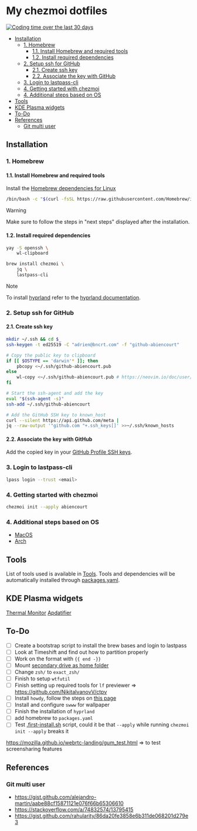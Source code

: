 # My chezmoi dotfiles

[![Coding time over the last 30 days](https://wakapi.dev/api/badge/abiencourt/interval:30_days/label:chezmoi?label=last%2030d)](https://wakapi.dev/)

<!-- toc -->

- [Installation](#installation)
  - [1. Homebrew](#1-homebrew)
    - [1.1. Install Homebrew and required tools](#11-install-homebrew-and-required-tools)
    - [1.2. Install required dependencies](#12-install-required-dependencies)
  - [2. Setup ssh for GitHub](#2-setup-ssh-for-github)
    - [2.1. Create ssh key](#21-create-ssh-key)
    - [2.2. Associate the key with GitHub](#22-associate-the-key-with-github)
  - [3. Login to lastpass-cli](#3-login-to-lastpass-cli)
  - [4. Getting started with chezmoi](#4-getting-started-with-chezmoi)
  - [4. Additional steps based on OS](#4-additional-steps-based-on-os)
- [Tools](#tools)
- [KDE Plasma widgets](#kde-plasma-widgets)
- [To-Do](#to-do)
- [References](#references)
  - [Git multi user](#git-multi-user)

<!-- tocstop -->

## Installation

### 1. Homebrew

#### 1.1. Install Homebrew and required tools

Install the [Homebrew dependencies for Linux](https://docs.brew.sh/Homebrew-on-Linux#requirements)

```bash
/bin/bash -c "$(curl -fsSL https://raw.githubusercontent.com/Homebrew/install/HEAD/install.sh)"
```

> [!WARNING]
> Make sure to follow the steps in "next steps" displayed after the installation.

#### 1.2. Install required dependencies

```bash
yay -S openssh \
    wl-clipboard

brew install chezmoi \
    jq \
    lastpass-cli
```

> [!NOTE]
> To install [hyprland](https://hyprland.org/) refer to the [hyprland documentation](docs/HYPRLAND.md).

### 2. Setup ssh for GitHub

#### 2.1. Create ssh key

```bash
mkdir ~/.ssh && cd $_
ssh-keygen -t ed25519 -C "adrien@bncrt.com" -f "github-abiencourt"

# Copy the public key to clipboard
if [[ $OSTYPE == 'darwin'* ]]; then
    pbcopy <~/.ssh/github-abiencourt.pub
else
    wl-copy <~/.ssh/github-abiencourt.pub # https://neovim.io/doc/user/provider.html#provider-clipboard
fi

# Start the ssh-agent and add the key
eval "$(ssh-agent -s)"
ssh-add ~/.ssh/github-abiencourt

# Add the GitHub SSH key to known_host
curl --silent https://api.github.com/meta |
jq --raw-output '"github.com "+.ssh_keys[]' >>~/.ssh/known_hosts
```

#### 2.2. Associate the key with GitHub

Add the copied key in your [GitHub Profile SSH keys](https://github.com/settings/keys).

### 3. Login to lastpass-cli

```bash
lpass login --trust <email>
```

### 4. Getting started with chezmoi

```bash
chezmoi init --apply abiencourt
```

### 4. Additional steps based on OS

- [MacOS](docs/MACOS.md)
- [Arch](docs/ARCH.md)

## Tools

List of tools used is available in [Tools](/docs/TOOLS.md).
Tools and dependencies will be automatically installed through [packages.yaml](home/.chezmoidata/packages.yaml).

## KDE Plasma widgets

[Thermal Monitor](https://store.kde.org/p/2100418)
[Apdatifier](https://store.kde.org/p/2135796)

## To-Do

- [ ] Create a bootstrap script to install the brew bases and login to lastpass
- [ ] Look at Timeshift and find out how to partition properly
- [ ] Work on the format with `{{ end -}}`
- [ ] Mount [secondary drive as home folder](https://www.howtogeek.com/442101/how-to-move-your-linux-home-directory-to-another-hard-drive/)
- [ ] Change `zsh/` to `exact_zsh/`
- [ ] Finish to setup `wtfutil`
- [ ] Finish setting up required tools for `lf` previewer => <https://github.com/NikitaIvanovV/ctpv>
- [ ] Install `howdy`, follow the steps on [this page](https://forum.endeavouros.com/t/tutorial-installing-howdy-now-its-personal/38095)
- [ ] Install and configure `swww` for wallpaper
- [ ] Finish the installation of `hyprland`
- [ ] add homebrew to `packages.yaml`
- [ ] Test [.first-install.sh](home/.chezmoiscripts/.first-install.sh) script, could it be that `--apply` while running `chezmoi init --apply` breaks it

<https://mozilla.github.io/webrtc-landing/gum_test.html> => to test screensharing features

## References

### Git multi user

- <https://gist.github.com/alejandro-martin/aabe88cf15871121e076f66b65306610>
- <https://stackoverflow.com/a/74832574/13795415>
- <https://gist.github.com/rahularity/86da20fe3858e6b311de068201d279e3>
